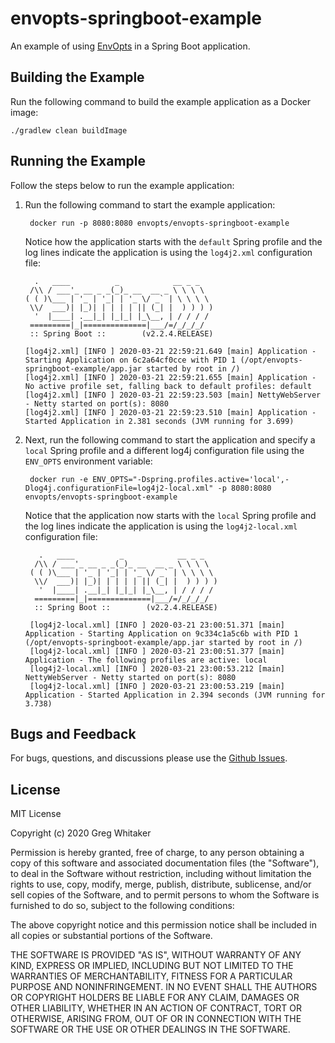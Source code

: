 # envopts-springboot-example
An example of using [EnvOpts](https://github.com/gregwhitaker/envopts) in a Spring Boot application.

## Building the Example
Run the following command to build the example application as a Docker image:

    ./gradlew clean buildImage

## Running the Example
Follow the steps below to run the example application:

1. Run the following command to start the example application:

        docker run -p 8080:8080 envopts/envopts-springboot-example
        
    Notice how the application starts with the `default` Spring profile and the log lines indicate the application is using the `log4j2.xml` configuration file:
   
         .   ____          _            __ _ _
        /\\ / ___'_ __ _ _(_)_ __  __ _ \ \ \ \
       ( ( )\___ | '_ | '_| | '_ \/ _` | \ \ \ \
        \\/  ___)| |_)| | | | | || (_| |  ) ) ) )
         '  |____| .__|_| |_|_| |_\__, | / / / /
        =========|_|==============|___/=/_/_/_/
        :: Spring Boot ::        (v2.2.4.RELEASE)
       
       [log4j2.xml] [INFO ] 2020-03-21 22:59:21.649 [main] Application - Starting Application on 6c2a64cf0cce with PID 1 (/opt/envopts-springboot-example/app.jar started by root in /)
       [log4j2.xml] [INFO ] 2020-03-21 22:59:21.655 [main] Application - No active profile set, falling back to default profiles: default
       [log4j2.xml] [INFO ] 2020-03-21 22:59:23.503 [main] NettyWebServer - Netty started on port(s): 8080
       [log4j2.xml] [INFO ] 2020-03-21 22:59:23.510 [main] Application - Started Application in 2.381 seconds (JVM running for 3.699)

2. Next, run the following command to start the application and specify a `local` Spring profile and a different log4j configuration file using the `ENV_OPTS` environment variable:

        docker run -e ENV_OPTS="-Dspring.profiles.active='local',-Dlog4j.configurationFile=log4j2-local.xml" -p 8080:8080 envopts/envopts-springboot-example
        
        
    Notice that the application now starts with the `local` Spring profile and the log lines indicate the application is using the `log4j2-local.xml` configuration file:

          .   ____          _            __ _ _
         /\\ / ___'_ __ _ _(_)_ __  __ _ \ \ \ \
        ( ( )\___ | '_ | '_| | '_ \/ _` | \ \ \ \
         \\/  ___)| |_)| | | | | || (_| |  ) ) ) )
          '  |____| .__|_| |_|_| |_\__, | / / / /
         =========|_|==============|___/=/_/_/_/
         :: Spring Boot ::        (v2.2.4.RELEASE)
        
        [log4j2-local.xml] [INFO ] 2020-03-21 23:00:51.371 [main] Application - Starting Application on 9c334c1a5c6b with PID 1 (/opt/envopts-springboot-example/app.jar started by root in /)
        [log4j2-local.xml] [INFO ] 2020-03-21 23:00:51.377 [main] Application - The following profiles are active: local
        [log4j2-local.xml] [INFO ] 2020-03-21 23:00:53.212 [main] NettyWebServer - Netty started on port(s): 8080
        [log4j2-local.xml] [INFO ] 2020-03-21 23:00:53.219 [main] Application - Started Application in 2.394 seconds (JVM running for 3.738)

## Bugs and Feedback
For bugs, questions, and discussions please use the [Github Issues](https://github.com/gregwhitaker/envopts-springboot-example/issues).

## License
MIT License

Copyright (c) 2020 Greg Whitaker

Permission is hereby granted, free of charge, to any person obtaining a copy
of this software and associated documentation files (the "Software"), to deal
in the Software without restriction, including without limitation the rights
to use, copy, modify, merge, publish, distribute, sublicense, and/or sell
copies of the Software, and to permit persons to whom the Software is
furnished to do so, subject to the following conditions:

The above copyright notice and this permission notice shall be included in all
copies or substantial portions of the Software.

THE SOFTWARE IS PROVIDED "AS IS", WITHOUT WARRANTY OF ANY KIND, EXPRESS OR
IMPLIED, INCLUDING BUT NOT LIMITED TO THE WARRANTIES OF MERCHANTABILITY,
FITNESS FOR A PARTICULAR PURPOSE AND NONINFRINGEMENT. IN NO EVENT SHALL THE
AUTHORS OR COPYRIGHT HOLDERS BE LIABLE FOR ANY CLAIM, DAMAGES OR OTHER
LIABILITY, WHETHER IN AN ACTION OF CONTRACT, TORT OR OTHERWISE, ARISING FROM,
OUT OF OR IN CONNECTION WITH THE SOFTWARE OR THE USE OR OTHER DEALINGS IN THE
SOFTWARE.